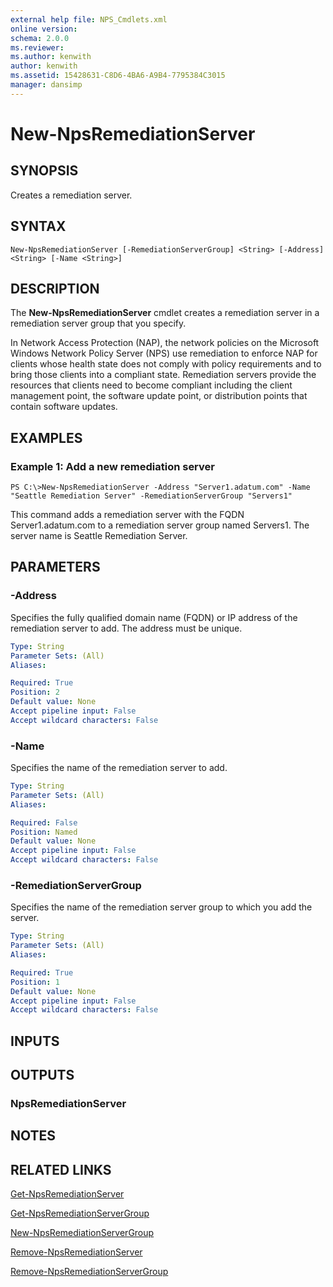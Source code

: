 ```yaml
---
external help file: NPS_Cmdlets.xml
online version: 
schema: 2.0.0
ms.reviewer:
ms.author: kenwith
author: kenwith
ms.assetid: 15428631-C8D6-4BA6-A9B4-7795384C3015
manager: dansimp
---
```


# New-NpsRemediationServer

## SYNOPSIS
Creates a remediation server.

## SYNTAX

```
New-NpsRemediationServer [-RemediationServerGroup] <String> [-Address] <String> [-Name <String>]
```

## DESCRIPTION
The **New-NpsRemediationServer** cmdlet creates a remediation server in a remediation server group that you specify.

In Network Access Protection (NAP), the network policies on the Microsoft Windows Network Policy Server (NPS) use remediation to enforce NAP for clients whose health state does not comply with policy requirements and to bring those clients into a compliant state.
Remediation servers provide the resources that clients need to become compliant including the client management point, the software update point, or distribution points that contain software updates.

## EXAMPLES

### Example 1: Add a new remediation server
```
PS C:\>New-NpsRemediationServer -Address "Server1.adatum.com" -Name "Seattle Remediation Server" -RemediationServerGroup "Servers1"
```

This command adds a remediation server with the FQDN Server1.adatum.com to a remediation server group named Servers1.
The server name is Seattle Remediation Server.

## PARAMETERS

### -Address
Specifies the fully qualified domain name (FQDN) or IP address of the remediation server to add.
The address must be unique.

```yaml
Type: String
Parameter Sets: (All)
Aliases: 

Required: True
Position: 2
Default value: None
Accept pipeline input: False
Accept wildcard characters: False
```

### -Name
Specifies the name of the remediation server to add.

```yaml
Type: String
Parameter Sets: (All)
Aliases: 

Required: False
Position: Named
Default value: None
Accept pipeline input: False
Accept wildcard characters: False
```

### -RemediationServerGroup
Specifies the name of the remediation server group to which you add the server.

```yaml
Type: String
Parameter Sets: (All)
Aliases: 

Required: True
Position: 1
Default value: None
Accept pipeline input: False
Accept wildcard characters: False
```

## INPUTS

## OUTPUTS

### NpsRemediationServer

## NOTES

## RELATED LINKS

[Get-NpsRemediationServer](./Get-NpsRemediationServer.md)

[Get-NpsRemediationServerGroup](./Get-NpsRemediationServerGroup.md)

[New-NpsRemediationServerGroup](./New-NpsRemediationServerGroup.md)

[Remove-NpsRemediationServer](./Remove-NpsRemediationServer.md)

[Remove-NpsRemediationServerGroup](./Remove-NpsRemediationServerGroup.md)
